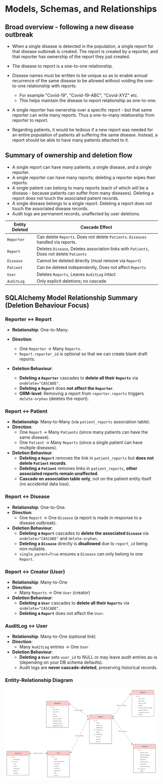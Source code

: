 # Models, Schemas, and Relationships

## Broad overview - following a new disease outbreak

- When a single disease is detected in the population, a single report for that disease outbreak is created. The report is created by a reporter, and that reporter has ownership of the report they just created.

- The disease to report is a one-to-one relationship.
- Disease names must be written to be unique so as to enable annual recurrence of the same disease to be allowed without voiding the one-to-one relationship with reports:
  - For example "Covid-19", "Covid-19-ABC", "Covid-XYZ" etc.
  - This helps maintain the disease to report relationship as one-to-one.

- A single reporter has ownership over a specific report - but that same reporter can write many reports. Thus a one-to-many relationship from reporter to report.

- Regarding patients, it would be tedious if a new report was needed for an entire population of patients all suffering the same disease. Instead, a report should be able to have many patients attached to it.

## Summary of ownership and deletion flow

- A single report can have many patients, a single disease, and a single reporter.
- A single reporter can have many reports; deleting a reporter wipes their reports.
- A single patient can belong to many reports (each of which will be a disease - because patients can suffer from many diseases). Deleting a report does not touch the associated patient records.
- A single disease belongs to a single report. Deleting a report does not touch the associated disease records.
- Audit logs are permanent records, unaffected by user deletions.

| Entity Deleted | Cascade Effect                                                                           |
| -------------- | ---------------------------------------------------------------------------------------- |
| `Reporter`     | Can delete `Reports`. Does not delete `Patients`. `Diseases` handled via reports.     |
| `Report`       | Deletes `Disease`, Deletes association links with `Patients`, Does not delete `Patients` |
| `Disease`      | Cannot be deleted directly (must remove via `Report`)                                    |
| `Patient`      | Can be deleted independently, Does not affect `Reports`                                  |
| `User`         | Deletes `Reports`, Leaves `AuditLog` intact                                              |
| `AuditLog`     | Only explicit deletions; no cascade                                                      |

## SQLAlchemy Model Relationship Summary (Deletion Behaviour Focus)

### Reporter ↔ Report

- **Relationship**: One-to-Many.
- **Direction**:
  - One `Reporter` → Many `Reports`.
  - `Report.reporter_id` is optional so that we can create blank draft reports.

- **Deletion Behaviour**:
  - **Deleting a `Reporter`** cascades to **delete all their `Reports`** via `ondelete="CASCADE"`.
  - **Deleting a `Report`** does **not affect the `Reporter`**.
  - **ORM-level**: Removing a report from `reporter.reports` triggers `delete-orphan` (deletes the report).

### Report ↔ Patient

- **Relationship**: Many-to-Many (via `patient_reports` association table).
- **Direction**:
  - One `Report` → Many `Patients` (since many patients can have the same disease).
  - One `Patient` → Many `Reports` (since a single patient can have multiple diseases).
- **Deletion Behaviour**:
  - **Deleting a `Report`** removes the link in `patient_reports` but **does not delete `Patient` records**.
  - **Deleting a `Patient`** removes links in `patient_reports`, **other associated reports remain unaffected**.
  - **Cascade on association table only**, not on the patient entity itself (no accidental data loss).

### Report ↔ Disease

- **Relationship**: One-to-One.
- **Direction**:
  - One `Report` → One `Disease` (a report is made in response to a disease outbreak).
- **Deletion Behaviour**:
  - **Deleting a `Report`** cascades to **delete the associated `Disease`** via `ondelete="CASCADE"` and `delete-orphan`.
  - **Deleting a `Disease`** directly is **disallowed** due to `report_id` being non-nullable.
  - `single_parent=True` ensures a `Disease` can only belong to one `Report`.

### Report ↔ Creator (User)

- **Relationship**: Many-to-One
- **Direction**:
  - Many `Reports` → One `User` (creator)
- **Deletion Behaviour**:
  - **Deleting a `User`** cascades to **delete all their `Reports`** via `ondelete="CASCADE"`.
  - **Deleting a `Report`** does not affect the `User`.

### AuditLog ↔ User

- **Relationship**: Many-to-One (optional link)
- **Direction**:
  - Many `AuditLog` entries → One `User`
- **Deletion Behaviour**:
  - **Deleting a `User`** sets `user_id` to NULL or may leave audit entries as-is (depending on your DB schema defaults).
  - Audit logs are **never cascade-deleted**, preserving historical records.

### Entity-Relationship Diagram

![alt text](ERDiagram.png)
